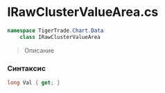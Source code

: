 
# IRawClusterValueArea.cs
```csharp
namespace TigerTrade.Chart.Data  
    class IRawClusterValueArea
```

> Описание

### Синтаксис
```csharp
long Val { get; }
```
